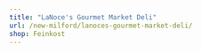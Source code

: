 ```yaml
---
title: "LaNoce's Gourmet Market Deli"
url: /new-milford/lanoces-gourmet-market-deli/
shop: Feinkost
---
```


